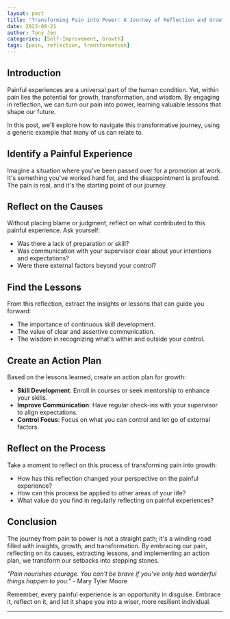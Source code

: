 ```yaml
---
layout: post
title: "Transforming Pain into Power: A Journey of Reflection and Growth"
date: 2023-08-21
author: Tony Jen
categories: [Self-Improvement, Growth]
tags: [pain, reflection, transformation]
---
```


## Introduction

Painful experiences are a universal part of the human condition. Yet, within pain lies the potential for growth, transformation, and wisdom. By engaging in reflection, we can turn our pain into power, learning valuable lessons that shape our future.

In this post, we'll explore how to navigate this transformative journey, using a generic example that many of us can relate to.

## Identify a Painful Experience

Imagine a situation where you've been passed over for a promotion at work. It's something you've worked hard for, and the disappointment is profound. The pain is real, and it's the starting point of our journey.

## Reflect on the Causes

Without placing blame or judgment, reflect on what contributed to this painful experience. Ask yourself:

- Was there a lack of preparation or skill?
- Was communication with your supervisor clear about your intentions and expectations?
- Were there external factors beyond your control?

## Find the Lessons

From this reflection, extract the insights or lessons that can guide you forward:

- The importance of continuous skill development.
- The value of clear and assertive communication.
- The wisdom in recognizing what's within and outside your control.

## Create an Action Plan

Based on the lessons learned, create an action plan for growth:

- **Skill Development**: Enroll in courses or seek mentorship to enhance your skills.
- **Improve Communication**: Have regular check-ins with your supervisor to align expectations.
- **Control Focus**: Focus on what you can control and let go of external factors.

## Reflect on the Process

Take a moment to reflect on this process of transforming pain into growth:

- How has this reflection changed your perspective on the painful experience?
- How can this process be applied to other areas of your life?
- What value do you find in regularly reflecting on painful experiences?

## Conclusion

The journey from pain to power is not a straight path; it's a winding road filled with insights, growth, and transformation. By embracing our pain, reflecting on its causes, extracting lessons, and implementing an action plan, we transform our setbacks into stepping stones.

_"Pain nourishes courage. You can't be brave if you've only had wonderful things happen to you."_ - Mary Tyler Moore

Remember, every painful experience is an opportunity in disguise. Embrace it, reflect on it, and let it shape you into a wiser, more resilient individual.

---
